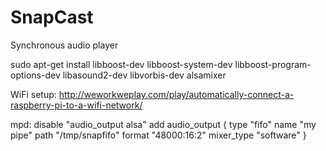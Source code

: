 SnapCast
========

Synchronous audio player

sudo apt-get install libboost-dev libboost-system-dev libboost-program-options-dev libasound2-dev libvorbis-dev
alsamixer

WiFi setup:
http://weworkweplay.com/play/automatically-connect-a-raspberry-pi-to-a-wifi-network/

mpd: 
disable "audio_output alsa"
add
audio_output {
        type            "fifo"
        name            "my pipe"
        path            "/tmp/snapfifo" 
        format          "48000:16:2"
        mixer_type      "software"
} 

